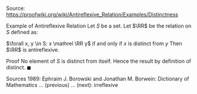 # 

Source: https://proofwiki.org/wiki/Antireflexive_Relation/Examples/Distinctness

Example of Antireflexive Relation
Let $S$ be a set.
Let $\RR$ be the relation on $S$ defined as:

$\forall x, y \in S: x \mathrel \RR y$ if and only if $x$ is distinct from $y$
Then $\RR$ is antireflexive.


Proof
No element of $S$ is distinct from itself.
Hence the result by definition of distinct.
$\blacksquare$


Sources
1989: Ephraim J. Borowski and Jonathan M. Borwein: Dictionary of Mathematics ... (previous) ... (next): irreflexive




